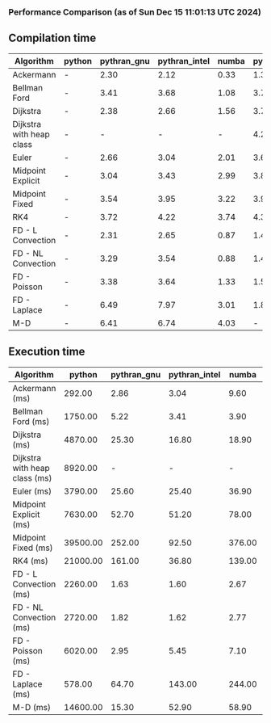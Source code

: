### Performance Comparison (as of Sun Dec 15 11:01:13 UTC 2024)
## Compilation time
Algorithm                 | python                    | pythran_gnu               | pythran_intel             | numba                     | pyccel_fortran_gnu        | pyccel_c_gnu              | pyccel_fortran_intel      | pyccel_c_intel           
------------------------- | ------------------------- | ------------------------- | ------------------------- | ------------------------- | ------------------------- | ------------------------- | ------------------------- | -------------------------
Ackermann                 | -                         | 2.30                      | 2.12                      | 0.33                      | 1.32                      | 1.32                      | 1.45                      | 1.39                     
Bellman Ford              | -                         | 3.41                      | 3.68                      | 1.08                      | 3.70                      | 3.93                      | 3.78                      | 3.93                     
Dijkstra                  | -                         | 2.38                      | 2.66                      | 1.56                      | 3.71                      | 3.98                      | 3.89                      | 4.04                     
Dijkstra with heap class  | -                         | -                         | -                         | -                         | 4.23                      | 4.09                      | 4.61                      | 4.11                     
Euler                     | -                         | 2.66                      | 3.04                      | 2.01                      | 3.61                      | 3.94                      | 3.77                      | 3.98                     
Midpoint Explicit         | -                         | 3.04                      | 3.43                      | 2.99                      | 3.85                      | 4.18                      | 3.98                      | 4.17                     
Midpoint Fixed            | -                         | 3.54                      | 3.95                      | 3.22                      | 3.95                      | 4.26                      | 4.09                      | 4.27                     
RK4                       | -                         | 3.72                      | 4.22                      | 3.74                      | 4.33                      | 4.62                      | 4.44                      | 4.64                     
FD - L Convection         | -                         | 2.31                      | 2.65                      | 0.87                      | 1.40                      | 3.93                      | 1.59                      | 3.93                     
FD - NL Convection        | -                         | 3.29                      | 3.54                      | 0.88                      | 1.41                      | 3.92                      | 1.62                      | 3.91                     
FD - Poisson              | -                         | 3.38                      | 3.64                      | 1.33                      | 1.53                      | 4.03                      | 2.84                      | 4.00                     
FD - Laplace              | -                         | 6.49                      | 7.97                      | 3.01                      | 1.82                      | 4.34                      | 2.10                      | 4.28                     
M-D                       | -                         | 6.41                      | 6.74                      | 4.03                      | -                         | -                         | -                         | -                        

## Execution time
Algorithm                 | python                    | pythran_gnu               | pythran_intel             | numba                     | pyccel_fortran_gnu        | pyccel_c_gnu              | pyccel_fortran_intel      | pyccel_c_intel           
------------------------- | ------------------------- | ------------------------- | ------------------------- | ------------------------- | ------------------------- | ------------------------- | ------------------------- | -------------------------
Ackermann (ms)            | 292.00                    | 2.86                      | 3.04                      | 9.60                      | 1.55                      | 1.55                      | 10.10                     | 4.33                     
Bellman Ford (ms)         | 1750.00                   | 5.22                      | 3.41                      | 3.90                      | 2.94                      | 6.09                      | -                         | 18.90                    
Dijkstra (ms)             | 4870.00                   | 25.30                     | 16.80                     | 18.90                     | 18.30                     | 29.30                     | -                         | 21.00                    
Dijkstra with heap class (ms) | 8920.00                   | -                         | -                         | -                         | 264.00                    | 102.00                    | -                         | 107.00                   
Euler (ms)                | 3790.00                   | 25.60                     | 25.40                     | 36.90                     | 14.40                     | 141.00                    | 13.80                     | 127.00                   
Midpoint Explicit (ms)    | 7630.00                   | 52.70                     | 51.20                     | 78.00                     | 22.10                     | 279.00                    | 16.20                     | 251.00                   
Midpoint Fixed (ms)       | 39500.00                  | 252.00                    | 92.50                     | 376.00                    | 74.40                     | 1400.00                   | 58.90                     | 1200.00                  
RK4 (ms)                  | 21000.00                  | 161.00                    | 36.80                     | 139.00                    | 31.50                     | 485.00                    | 38.40                     | 402.00                   
FD - L Convection (ms)    | 2260.00                   | 1.63                      | 1.60                      | 2.67                      | 1.54                      | 1.85                      | -                         | 4.06                     
FD - NL Convection (ms)   | 2720.00                   | 1.82                      | 1.62                      | 2.77                      | 1.83                      | 2.03                      | -                         | 4.09                     
FD - Poisson (ms)         | 6020.00                   | 2.95                      | 5.45                      | 7.10                      | 2.75                      | 3.84                      | -                         | 4.95                     
FD - Laplace (ms)         | 578.00                    | 64.70                     | 143.00                    | 244.00                    | 58.10                     | 280.00                    | -                         | 273.00                   
M-D (ms)                  | 14600.00                  | 15.30                     | 52.90                     | 58.90                     | -                         | -                         | -                         | -                        
